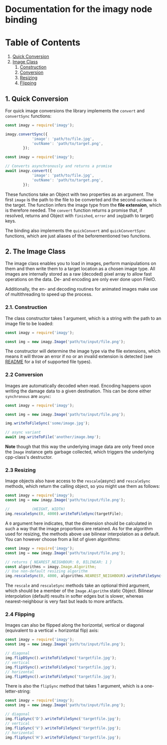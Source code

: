 # Documentation for the imagy node binding

# Table of Contents
1. [Quick Conversion](#quick-conversion)
2. [Image Class](#the-image-class)
    1. [Construction](#construction)
    2. [Conversion](#conversion)
    3. [Resizing](#resizing)
    4. [Flipping](#flipping)

## 1. Quick Conversion
For quick image conversions the library implements the `convert` and `convertSync` functions:
```js
const imagy = require('imagy');

imagy.convertSync({
            'image': 'path/to/file.jpg',
            'outName': 'path/to/target.png',
        });
```
```js
const imagy = require('imagy');

// Converts asynchronously and returns a promise
await imagy.convert({
            'image': 'path/to/file.jpg',
            'outName': 'path/to/target.png',
        });
```
These functions take an Object with two properties as an argument. The first `image` is the path to the file to be converted
and the second `outName` is the target. The function infers the image type from the **file extension**,
which is therefore needed. The `convert` function returns a promise that, if resolved, returns
and Object with `finished`, `error` and `img`(path to target) keys.

The binding also implements the `quickConvert` and `quickConvertSync` functions, which are just
aliases of the beforementioned two functions.

## 2. The Image Class
The image class enables you to load in images, perform manipulations on them and then write
them to a target location as a chosen image type. All images are internally stored as a raw
(decoded) pixel array to allow fast operations on the data. De- and encoding are only
ever done upon FileIO.

Additionally, the en- and decoding routines for animated images make use of multithreading to
speed up the process.

### 2.1. Construction
The class constructor takes 1 argument, which is a string with the path to an image file to be loaded:
```js
const imagy = require('imagy');

const img = new imagy.Image('path/to/input/file.png');
```
The constructor will determine the image type via the file extensions, which means it will throw
an error if no or an invalid extension is detected (see [README](../README.md) for a list of supported
file types).

### 2.2 Conversion
Images are automatically decoded when read. Encoding happens upon writing the damage data to
a given destination. This can be done either `synchronous` are `async`:
```js
const imagy = require('imagy');

const img = new imagy.Image('path/to/input/file.png');

img.writeToFileSync('some/image.jpg');

// async variant
await img.writeToFile('another/image.bmp');
```
**Note** though that this way the underlying image data are only freed once the `Image` instance
gets garbage collected, which triggers the underlying cpp-class's destructor.

### 2.3 Resizing
Image objects also have access to the `rescale`(async) and `rescaleSync` methods, which return the 
calling object, so you might use them as follows:
```js
const imagy = require('imagy');
const img = new imagy.Image('path/to/input/file.png');

//          (HEIGHT, WIDTH)
img.rescaleSync(0, 4000).writeToFileSync(targetFile);
```
A `0` argument here indicates, that the dimension should be calculated in such a way that the image
proportions are retained.
As for the algorithm used for resizing, the methods above use bilinear interpolation as a default.
You can however choose from a list of given algorithms:
```js
const imagy = require('imagy');
const img = new imagy.Image('path/to/input/file.png');

// returns { NEAREST_NEIGHBOUR: 0, BILINEAR: 1 }
const algorithms = imagy.Image.Algorithm;
// Use non-default resizing algorithm
img.rescaleSync(0, 4000, algorithms.NEAREST_NEIGHBOUR).writeToFileSync(targetFile);
```
The `rescale` and `rescaleSync` methods take an optional third argument, which should be a
member of the `Image.Algorithm` static Object.
Bilinear interpolation (default) results in softer edges but is slower, whereas nearest-neighbour
is very fast but leads to more artifacts.

### 2.4 Flipping
Images can also be flipped along the horizontal, vertical or diagonal (equivalent to a vertical +
horizontal flip) axis:
```js
const imagy = require('imagy');
const img = new imagy.Image('path/to/input/file.png');

// diagonal
img.flipDSync().writeToFileSync('targetfile.jpg');
// vertical
img.flipVSync().writeToFileSync('targetfile.jpg');
// horizontal
img.flipHSync().writeToFileSync('targetfile.jpg');
```

There is also the `flipSync` method that takes 1 argument, which is a one-letter-string:
```js
const imagy = require('imagy');
const img = new imagy.Image('path/to/input/file.png');

// diagonal
img.flipSync('D').writeToFileSync('targetfile.jpg');
// vertical
img.flipSync('V').writeToFileSync('targetfile.jpg');
// horizontal
img.flipSync('H').writeToFileSync('targetfile.jpg');
```
